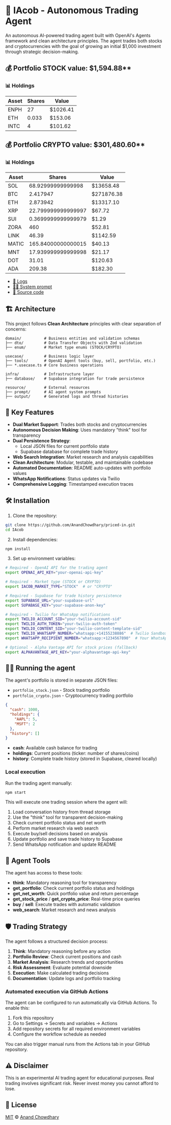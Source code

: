 # 🤖 IAcob - Autonomous Trading Agent

An autonomous AI-powered trading agent built with OpenAI's Agents framework and clean architecture principles. The agent trades both stocks and cryptocurrencies with the goal of growing an initial $1,000 investment through strategic decision-making.

<!-- auto STOCK start -->
  
  ## 💰 Portfolio STOCK value: $1,594.88**
  
  ### 📊 Holdings
  
  | Asset | Shares | Value |
  |-------|--------|-------|
  | ENPH | 27 | $1026.41 |
| ETH | 0.033 | $153.06 |
| INTC | 4 | $101.62 |
  
  <!-- auto STOCK end -->

  <!-- auto CRYPTO start -->
  
  ## 💰 Portfolio CRYPTO value: $301,480.60**
  
  ### 📊 Holdings
  
  | Asset | Shares | Value |
  |-------|--------|-------|
  | SOL | 68.92999999999998 | $13658.48 |
| BTC | 2.417947 | $271876.38 |
| ETH | 2.873942 | $13317.10 |
| XRP | 22.799999999999997 | $67.72 |
| SUI | 0.3699999999999979 | $1.29 |
| ZORA | 460 | $52.81 |
| LINK | 46.39 | $1142.59 |
| MATIC | 165.84000000000015 | $40.13 |
| MNT | 17.939999999999998 | $21.17 |
| DOT | 31.01 | $120.63 |
| ADA | 209.38 | $182.30 |
  
  <!-- auto CRYPTO end -->

- [🧠 Logs](./agent.log)
- [🧑‍💻 System prompt](./system-prompt.md)
- [📁 Source code](./agent.ts)

## 🏗️ Architecture

This project follows **Clean Architecture** principles with clear separation of concerns:

```
domain/          # Business entities and validation schemas
├── dto/         # Data Transfer Objects with Zod validation
├── enum/        # Market type enums (STOCK/CRYPTO)

usecase/         # Business logic layer
├── tools/       # OpenAI Agent tools (buy, sell, portfolio, etc.)
├── *.usecase.ts # Core business operations

infra/           # Infrastructure layer
├── database/    # Supabase integration for trade persistence

resource/        # External resources
├── prompt/      # AI agent system prompts
├── output/      # Generated logs and thread histories
```

## 🚀 Key Features

- **Dual Market Support**: Trades both stocks and cryptocurrencies
- **Autonomous Decision Making**: Uses mandatory "think" tool for transparency
- **Dual Persistence Strategy**: 
  - Local JSON files for current portfolio state
  - Supabase database for complete trade history
- **Web Search Integration**: Market research and analysis capabilities
- **Clean Architecture**: Modular, testable, and maintainable codebase
- **Automated Documentation**: README auto-updates with portfolio values
- **WhatsApp Notifications**: Status updates via Twilio
- **Comprehensive Logging**: Timestamped execution traces

## 🛠️ Installation

1. Clone the repository:

```bash
git clone https://github.com/AnandChowdhary/priced-in.git
cd IAcob
```

2. Install dependencies:

```bash
npm install
```

3. Set up environment variables:

```bash
# Required - OpenAI API for the trading agent
export OPENAI_API_KEY="your-openai-api-key"

# Required - Market type (STOCK or CRYPTO)
export IACOB_MARKET_TYPE="STOCK"  # or "CRYPTO"

# Required - Supabase for trade history persistence
export SUPABASE_URL="your-supabase-url"
export SUPABASE_KEY="your-supabase-anon-key"

# Required - Twilio for WhatsApp notifications
export TWILIO_ACCOUNT_SID="your-twilio-account-sid"
export TWILIO_AUTH_TOKEN="your-twilio-auth-token"
export TWILIO_CONTENT_SID="your-twilio-content-template-sid"
export TWILIO_WHATSAPP_NUMBER="whatsapp:+14155238886"  # Twilio Sandbox number
export WHATSAPP_RECIPIENT_NUMBER="whatsapp:+1234567890"  # Your WhatsApp number

# Optional - Alpha Vantage API for stock prices (fallback)
export ALPHAVANTAGE_API_KEY="your-alphavantage-api-key"
```

## 🏃‍♂️ Running the agent

The agent's portfolio is stored in separate JSON files:

- `portfolio_stock.json` - Stock trading portfolio
- `portfolio_crypto.json` - Cryptocurrency trading portfolio

```json
{
  "cash": 1000,
  "holdings": {
    "AAPL": 5,
    "MSFT": 2
  },
  "history": []
}
```

- **cash**: Available cash balance for trading
- **holdings**: Current positions (ticker: number of shares/coins)
- **history**: Complete trade history (stored in Supabase, cleared locally)

### Local execution

Run the trading agent manually:

```bash
npm start
```

This will execute one trading session where the agent will:

1. Load conversation history from thread storage
2. Use the "think" tool for transparent decision-making
3. Check current portfolio status and net worth
4. Perform market research via web search
5. Execute buy/sell decisions based on analysis
6. Update portfolio and save trade history to Supabase
7. Send WhatsApp notification and update README

## 🔧 Agent Tools

The agent has access to these tools:

- **think**: Mandatory reasoning tool for transparency
- **get_portfolio**: Check current portfolio status and holdings
- **get_net_worth**: Quick portfolio value and return percentage
- **get_stock_price** / **get_crypto_price**: Real-time price queries
- **buy** / **sell**: Execute trades with automatic validation
- **web_search**: Market research and news analysis

## 🛡️ Trading Strategy

The agent follows a structured decision process:

1. **Think**: Mandatory reasoning before any action
2. **Portfolio Review**: Check current positions and cash
3. **Market Analysis**: Research trends and opportunities
4. **Risk Assessment**: Evaluate potential downside
5. **Execution**: Make calculated trading decisions
6. **Documentation**: Update logs and portfolio tracking

### Automated execution via GitHub Actions

The agent can be configured to run automatically via GitHub Actions. To enable this:

1. Fork this repository
2. Go to Settings → Secrets and variables → Actions
3. Add repository secrets for all required environment variables
4. Configure the workflow schedule as needed

You can also trigger manual runs from the Actions tab in your GitHub repository.

## ⚠️ Disclaimer

This is an experimental AI trading agent for educational purposes. Real trading involves significant risk. Never invest money you cannot afford to lose.

## 📄 License

[MIT](./LICENSE) © [Anand Chowdhary](https://anandchowdhary.com)
